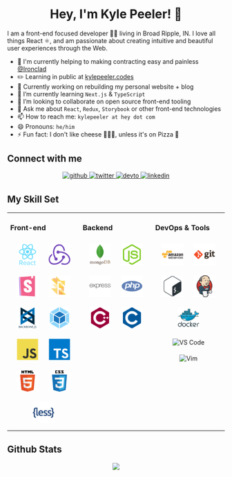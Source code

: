 <h1 align="center">Hey, I'm Kyle Peeler! 👋</h1>

I am a front-end focused developer 👨‍💻 living in Broad Ripple, IN. I love all things React ⚛️, and am passionate about creating intuitive and beautiful user experiences through the Web.

- 💼 I'm currently helping to making contracting easy and painless [@Ironclad](https://www.ironclad.com)
- ✏️ Learning in public at [kylepeeler.codes](https://kylepeeler.codes)
- 🔭 Currently working on rebuilding my personal website + blog
- 🌱 I’m currently learning `Next.js` & `TypeScript`
- 👯 I’m looking to collaborate on open source front-end tooling
- 💬 Ask me about `React`, `Redux`, `Storybook` or other front-end technologies
- 📫 How to reach me: `kylepeeler at hey dot com`
- 😄 Pronouns: `he/him`
- ⚡ Fun fact: I don't like cheese 🧀🙅‍♂️, unless it's on Pizza 🍕

## Connect with me

<div align="center">
  <a href="https://github.com/kylepeeler" target="_blank">
    <img src=https://img.shields.io/badge/github-%2324292e.svg?&style=for-the-badge&logo=github&logoColor=white alt=github style="margin-bottom: 5px;" />
  </a>
  <a href="https://twitter.com/_kylepeeler" target="_blank">
    <img src=https://img.shields.io/badge/twitter-%2300acee.svg?&style=for-the-badge&logo=twitter&logoColor=white alt=twitter style="margin-bottom: 5px;" />
  </a>
  <a href="https://dev.to/kylepeeler" target="_blank">
    <img src=https://img.shields.io/badge/dev.to-%2308090A.svg?&style=for-the-badge&logo=dev.to&logoColor=white alt=devto style="margin-bottom: 5px;" />
  </a>
  <a href="https://linkedin.com/in/kylepeeler" target="_blank">
    <img src=https://img.shields.io/badge/linkedin-%231E77B5.svg?&style=for-the-badge&logo=linkedin&logoColor=white alt=linkedin style="margin-bottom: 5px;" />
  </a>
</div>

## My Skill Set

<table><tr><td valign="top" width="33%">

### Front-end

<div align="center">
  <img style="margin: 10px" src="./assets/react.svg" alt="React" width="50">
  <img style="margin: 10px" src="./assets/redux.svg" alt="Redux" width="50">
  <img style="margin: 10px" src="./assets/storybook.png" alt="Storybook" height="50" />
  <img style="margin: 10px" src="./assets/flow.jpeg" alt="Flow" height="50" />
  <img style="margin: 10px" src="./assets/backbone.svg" alt="Backbone" height="50" />
  <img style="margin: 10px" src="./assets/webpack.svg" alt="Backbone" height="50" />
  <img style="margin: 10px" src="./assets/javascript.svg" alt="Javascript" height="50" />
  <img style="margin: 10px" src="./assets/typescript.svg" alt="Typescript" height="50" />
  <img style="margin: 10px" src="./assets/html5.svg" alt="HTML 5" height="50" />
  <img style="margin: 10px" src="./assets/css3.svg" alt="CSS 3" height="50" />
  <img style="margin: 10px" src="./assets/less.svg" alt="CSS 3" height="50" />
</div>
</td>

<td valign="top" width="33%">

### Backend

<div align="center">
  <img style="margin: 10px" src="./assets/mongodb.svg" alt="MongoDB" height="50" />
  <img style="margin: 10px" src="./assets/nodejs.svg" alt="NodeJS" height="50" />
  <img style="margin: 10px" src="./assets/express.svg" alt="Express" height="50" />
  <img style="margin: 10px" src="./assets/php.svg" alt="PHP" height="50" />
  <img style="margin: 10px" src="./assets/cplusplus.svg" alt="C Plus Plus" height="50" />
  <img style="margin: 10px" src="./assets/c.svg" alt="C" height="50" />
</div></td><td valign="top" width="33%">

### DevOps & Tools

<div align="center">
<img style="margin: 10px" src="./assets/aws.svg" alt="AWS" height="50" />
<img style="margin: 10px" src="./assets/git.svg" alt="Git" height="50" />
<img style="margin: 10px" src="./assets/bash.svg" alt="Bash" height="50" />
<img style="margin: 10px" src="./assets/jenkins.svg" alt="Jenkins" height="50" />
<img style="margin: 10px" src="./assets/docker.svg" alt="Docker" height="50" />
<img style="margin: 10px" src="https://img.icons8.com/fluent/240/000000/visual-studio-code-2019.png" alt="VS Code" height="50" />
<img style="margin: 10px" src="https://upload.wikimedia.org/wikipedia/commons/thumb/9/9f/Vimlogo.svg/1088px-Vimlogo.svg.png" alt="Vim" height="50" />

</div></td></tr></table>

## Github Stats

<div align="center"><img src="https://github-readme-stats.vercel.app/api?username=kylepeeler&show_icons=true&count_private=true" align="center" /></div>

<br/>
